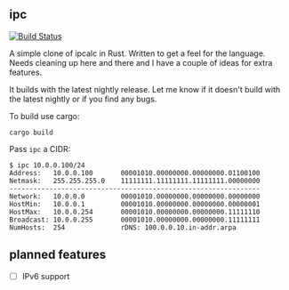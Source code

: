 ## ipc

[![Build Status](https://travis-ci.org/mfs/ipc.svg?branch=master)](https://travis-ci.org/mfs/ipc)

A simple clone of ipcalc in Rust. Written to get a feel for the language. Needs
cleaning up here and there and I have a couple of ideas for extra features.

It builds with the latest nightly release. Let me know if it doesn't build with
the latest nightly or if you find any bugs.

To build use cargo:

```
cargo build
```

Pass `ipc` a CIDR:

```
$ ipc 10.0.0.100/24
Address:   10.0.0.100       00001010.00000000.00000000.01100100
Netmask:   255.255.255.0    11111111.11111111.11111111.00000000
---------------------------------------------------------------
Network:   10.0.0.0         00001010.00000000.00000000.00000000
HostMin:   10.0.0.1         00001010.00000000.00000000.00000001
HostMax:   10.0.0.254       00001010.00000000.00000000.11111110
Broadcast: 10.0.0.255       00001010.00000000.00000000.11111111
NumHosts:  254              rDNS: 100.0.0.10.in-addr.arpa
```

## planned features

- [ ] IPv6 support
